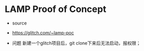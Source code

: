# LAMP Proof of Concept

- source
- https://glitch.com/~lamp-poc

- 问题
新建一个glitch项目后，git clone下来后无法启动，报权限；